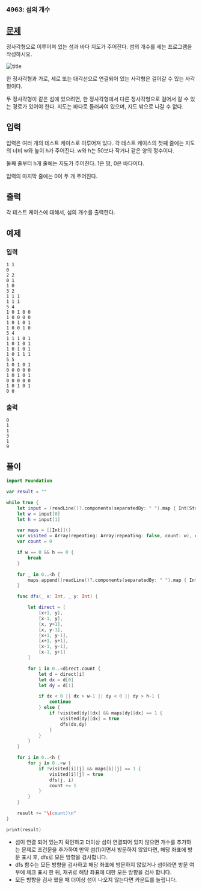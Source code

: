 ### 4963: 섬의 개수
## [문제](https://www.acmicpc.net/problem/4963)   
정사각형으로 이루어져 있는 섬과 바다 지도가 주어진다. 섬의 개수를 세는 프로그램을 작성하시오.

![title](https://www.acmicpc.net/upload/images/island.png)  

한 정사각형과 가로, 세로 또는 대각선으로 연결되어 있는 사각형은 걸어갈 수 있는 사각형이다. 

두 정사각형이 같은 섬에 있으려면, 한 정사각형에서 다른 정사각형으로 걸어서 갈 수 있는 경로가 있어야 한다. 지도는 바다로 둘러싸여 있으며, 지도 밖으로 나갈 수 없다.

## 입력
입력은 여러 개의 테스트 케이스로 이루어져 있다. 각 테스트 케이스의 첫째 줄에는 지도의 너비 w와 높이 h가 주어진다. w와 h는 50보다 작거나 같은 양의 정수이다.

둘째 줄부터 h개 줄에는 지도가 주어진다. 1은 땅, 0은 바다이다.

입력의 마지막 줄에는 0이 두 개 주어진다.

## 출력
각 테스트 케이스에 대해서, 섬의 개수를 출력한다.

## 예제
### 입력 

```
1 1
0
2 2
0 1
1 0
3 2
1 1 1
1 1 1
5 4
1 0 1 0 0
1 0 0 0 0
1 0 1 0 1
1 0 0 1 0
5 4
1 1 1 0 1
1 0 1 0 1
1 0 1 0 1
1 0 1 1 1
5 5
1 0 1 0 1
0 0 0 0 0
1 0 1 0 1
0 0 0 0 0
1 0 1 0 1
0 0
```


### 출력 

```
0
1
1
3
1
9
```

## 풀이 

```Swift
import Foundation

var result = ""

while true {
    let input = (readLine()?.components(separatedBy: " ").map { Int(String($0))!})!
    let w = input[0]
    let h = input[1]

    var maps = [[Int]]()
    var visited = Array(repeating: Array(repeating: false, count: w), count:h)
    var count = 0

    if w == 0 && h == 0 {
        break
    }

    for _ in 0..<h {
        maps.append((readLine()?.components(separatedBy: " ").map { Int(String($0))!})!)
    }

    func dfs(_ x: Int, _ y: Int) {

        let direct = [
            [x+1, y],
            [x-1, y],
            [x, y+1],
            [x, y-1],
            [x+1, y-1],
            [x+1, y+1],
            [x-1, y-1],
            [x-1, y+1]
        ]

        for i in 0..<direct.count {
            let d = direct[i]
            let dx = d[0]
            let dy = d[1]

            if dx < 0 || dx > w-1 || dy < 0 || dy > h-1 {
                continue
            } else {
                if !visited[dy][dx] && maps[dy][dx] == 1 {
                    visited[dy][dx] = true
                    dfs(dx,dy)
                }
            }
        }
    }

    for i in 0..<h {
        for j in 0..<w {
            if !visited[i][j] && maps[i][j] == 1 {
                visited[i][j] = true
                dfs(j, i)
                count += 1
            }
        }
    }

    result += "\(count)\n"
}

print(result)

```
- 섬이 연결 되어 있는지 확인하고 더이상 섬이 연결되어 있지 않으면 개수를 추가하는 문제로 조건문을 추가하여 만약 섬(1)이면서 방문하지 않았다면, 해당 좌표에 방문 표시 후, dfs로 모든 방향을 검사합니다. 
- dfs 함수는 모든 방향을 검사하고 해당 좌표에 방문하지 않았거나 섬이라면 방문 여부에 체크 표시 한 뒤, 재귀로 해당 좌표에 대한 모든 방향을 검사 합니다. 
- 모든 방향을 검사 했을 때 더이상 섬이 나오지 않는다면 카운트를 늘립니다.
